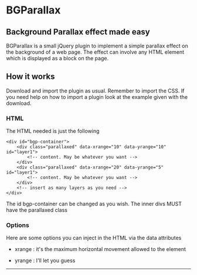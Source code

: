 # BGParallax

## Background Parallax effect made easy

BGParallax is a small jQuery plugin to implement a simple parallax effect on 
the background of a web page. The effect can involve any HTML element which 
is displayed as a block on the page.  


## How it works

Download and import the plugin as usual. Remember to import the CSS. If you need 
help on how to import a plugin look at the example given with the download.

### HTML

The HTML needed is just the following

	<div id="bgp-container">
		<div class="parallaxed" data-xrange="10" data-yrange="10" id="layer1">
			<!-- content. May be whatever you want -->
		</div>
		<div class="parallaxed" data-xrange="20" data-yrange="5" id="layer1">
			<!-- content. May be whatever you want -->
		</div>
		<!-- insert as many layers as you need -->
	</div>

The id bgp-container can be changed as you wish. The inner divs MUST have the parallaxed class

### Options

Here are some options you can inject in the HTML via the data attributes

* xrange : it's the maximum horizontal movement allowed to the element

* yrange : I'll let you guess

-----

